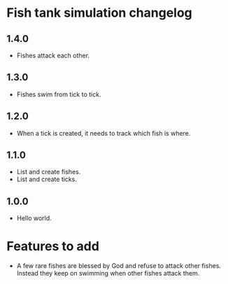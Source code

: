 # Fish tank simulation changelog

## 1.4.0
- Fishes attack each other.

## 1.3.0
- Fishes swim from tick to tick.

## 1.2.0
- When a tick is created, it needs to track which fish is where.

## 1.1.0
- List and create fishes.
- List and create ticks.

## 1.0.0
- Hello world.

# Features to add
- A few rare fishes are blessed by God and refuse to attack other fishes. Instead they keep on swimming when other fishes attack them.
